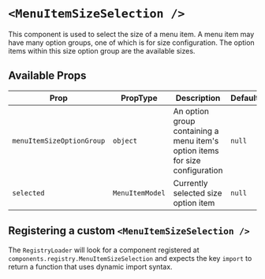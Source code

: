 # `<MenuItemSizeSelection />`

This component is used to select the size of a menu item. A menu item may have many option groups, one of which is for size configuration. The option items within this size option group are the available sizes.

## Available Props

| Prop                      | PropType        | Description                                                                  | Default |
| ------------------------- | --------------- | ---------------------------------------------------------------------------- | ------- |
| `menuItemSizeOptionGroup` | `object`        | An option group containing a menu item's option items for size configuration | `null`  |
| `selected`                | `MenuItemModel` | Currently selected size option item                                          | `null`  |

## Registering a custom `<MenuItemSizeSelection />`

The `RegistryLoader` will look for a component registered at `components.registry.MenuItemSizeSelection` and expects the key `import` to return a function that uses dynamic import syntax.
